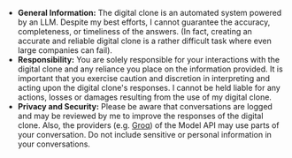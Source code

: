 - **General Information:** The digital clone is an automated system powered by an LLM. Despite my best efforts, I cannot guarantee the accuracy, completeness, or timeliness of the answers. (In fact, creating an accurate and reliable digital clone is a rather difficult task where even large companies can fail).
- **Responsibility:** You are solely responsible for your interactions with the digital clone and any reliance you place on the information provided. It is important that you exercise caution and discretion in interpreting and acting upon the digital clone's responses. I cannot be held liable for any actions, losses or damages resulting from the use of my digital clone.
- **Privacy and Security:** Please be aware that conversations are logged and may be reviewed by me to improve the responses of the digital clone. Also, the providers (e.g. [Groq](https://groq.com/)) of the Model API may use parts of your conversation. Do not include sensitive or personal information in your conversations.
